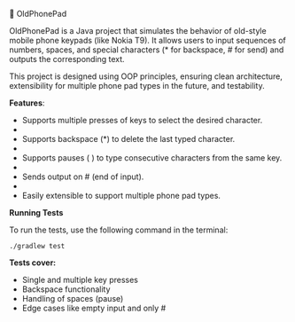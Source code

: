 📖 OldPhonePad

OldPhonePad is a Java project that simulates the behavior of old-style mobile phone keypads (like Nokia T9). It allows users to input sequences of numbers, spaces, and special characters (* for backspace, # for send) and outputs the corresponding text.

This project is designed using OOP principles, ensuring clean architecture, extensibility for multiple phone pad types in the future, and testability.

**Features**:

* Supports multiple presses of keys to select the desired character.
* 
* Supports backspace (*) to delete the last typed character.
* 
* Supports pauses ( ) to type consecutive characters from the same key.
* 
* Sends output on # (end of input).
* 
* Easily extensible to support multiple phone pad types.



**Running Tests**

To run the tests, use the following command in the terminal:
```
./gradlew test
```
**Tests cover:**
* Single and multiple key presses
* Backspace functionality
* Handling of spaces (pause)
* Edge cases like empty input and only #


